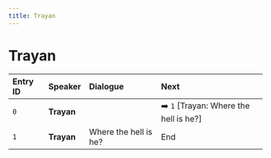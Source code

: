 ```yaml
---
title: Trayan
---
```


# Trayan


| Entry ID | Speaker | Dialogue | Next |
| :------- | :------ | :------- | :------------ |
| `0` | **Trayan** |  | ➡️ `1` \[Trayan: Where the hell is he?\] |
| `1` | **Trayan** | Where the hell is he? | End |
